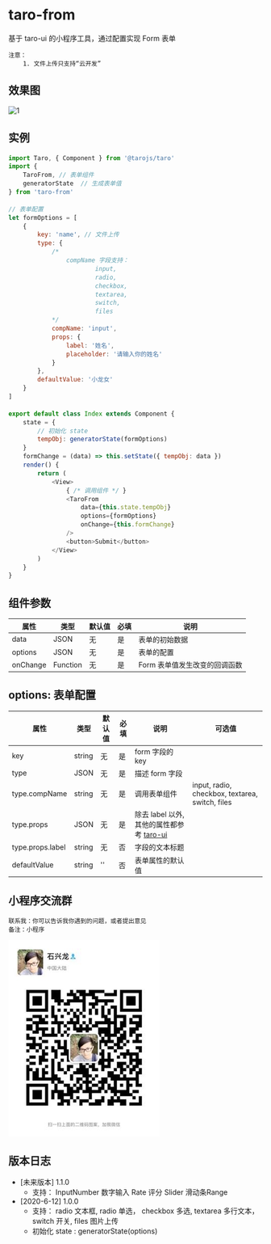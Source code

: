 # taro-from
基于 taro-ui 的小程序工具，通过配置实现 Form 表单

	注意：
		1. 文件上传只支持“云开发”

## 效果图

![1]()

## 实例

```javascript
import Taro, { Component } from '@tarojs/taro'
import { 
    TaroFrom, // 表单组件
    generatorState  // 生成表单值
} from 'taro-from'

// 表单配置
let formOptions = [
    {
        key: 'name', // 文件上传
        type: {
            /*
                compName 字段支持： 
                        input, 
                        radio, 
                        checkbox, 
                        textarea, 
                        switch,
                        files
            */
            compName: 'input', 
            props: {
                label: '姓名',
                placeholder: '请输入你的姓名'
            }
        },
        defaultValue: '小龙女'
    }
]

export default class Index extends Component {
    state = {
        // 初始化 state
        tempObj: generatorState(formOptions)
    }
    formChange = (data) => this.setState({ tempObj: data })
    render() {
        return (
            <View>
                { /* 调用组件 */ }
                <TaroFrom 
                    data={this.state.tempObj}
                    options={formOptions}
                    onChange={this.formChange}
                />
                <button>Submit</button>
            </View>
        )
    }
}
```

## 组件参数

|属性|类型|默认值|必填|说明|
|--|--|--|--|--|
|data| JSON | 无 | 是 | 表单的初始数据 |
|options| JSON | 无 | 是 | 表单的配置 |
| onChange | Function | 无 | 是 | Form 表单值发生改变的回调函数 |

## options: 表单配置

|属性|类型|默认值|必填|说明|可选值|
|--|--|--|--|--|--|
|key|string|无|是| form 字段的 key |
|type|JSON|无|是| 描述 form 字段 |
|type.compName|string| 无 | 是 | 调用表单组件 |input, radio, checkbox, textarea, switch, files | 
|type.props|JSON|无|是| 除去 label 以外, 其他的属性都参考 [taro-ui](https://taro-ui.aotu.io/#/docs/input) |
|type.props.label|string|无|否|字段的文本标题|
|defaultValue|string|''|否|表单属性的默认值|

## 小程序交流群
    联系我：你可以告诉我你遇到的问题，或者提出意见
    备注：小程序
![](./access/weChartCode.jpg)

## 版本日志
- [未来版本] 1.1.0
    - 支持： InputNumber 数字输入 Rate 评分 Slider 滑动条Range
- [2020-6-12] 1.0.0
    - 支持： radio 文本框, radio 单选， checkbox 多选, textarea 多行文本， switch 开关, files 图片上传
    - 初始化 state : generatorState(options)
